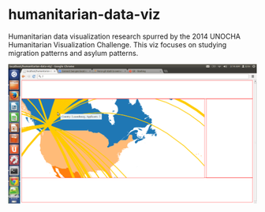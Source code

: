 humanitarian-data-viz
=====================

Humanitarian data visualization research spurred by the 2014 UNOCHA Humanitarian Visualization Challenge. This viz focuses on studying migration patterns and asylum patterns.

![alt tag](https://raw.githubusercontent.com/Erin-Boehmer/humanitarian-data-viz/master/img/current_screenshot.png)


